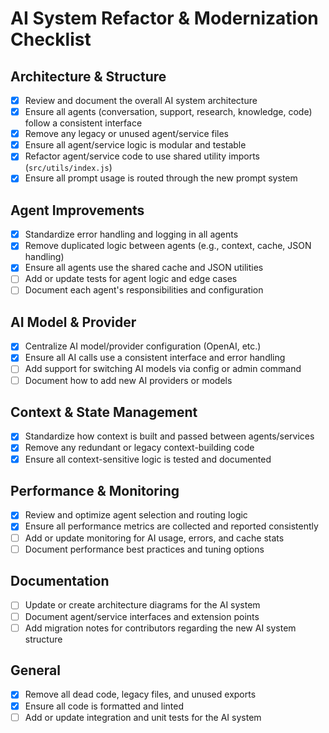 # AI System Refactor & Modernization Checklist

## Architecture & Structure

- [x] Review and document the overall AI system architecture
- [x] Ensure all agents (conversation, support, research, knowledge, code) follow a consistent interface
- [x] Remove any legacy or unused agent/service files
- [x] Ensure all agent/service logic is modular and testable
- [x] Refactor agent/service code to use shared utility imports (`src/utils/index.js`)
- [x] Ensure all prompt usage is routed through the new prompt system

## Agent Improvements

- [x] Standardize error handling and logging in all agents
- [x] Remove duplicated logic between agents (e.g., context, cache, JSON handling)
- [x] Ensure all agents use the shared cache and JSON utilities
- [ ] Add or update tests for agent logic and edge cases
- [ ] Document each agent's responsibilities and configuration

## AI Model & Provider

- [x] Centralize AI model/provider configuration (OpenAI, etc.)
- [x] Ensure all AI calls use a consistent interface and error handling
- [ ] Add support for switching AI models via config or admin command
- [ ] Document how to add new AI providers or models

## Context & State Management

- [x] Standardize how context is built and passed between agents/services
- [x] Remove any redundant or legacy context-building code
- [x] Ensure all context-sensitive logic is tested and documented

## Performance & Monitoring

- [x] Review and optimize agent selection and routing logic
- [x] Ensure all performance metrics are collected and reported consistently
- [ ] Add or update monitoring for AI usage, errors, and cache stats
- [ ] Document performance best practices and tuning options

## Documentation

- [ ] Update or create architecture diagrams for the AI system
- [ ] Document agent/service interfaces and extension points
- [ ] Add migration notes for contributors regarding the new AI system structure

## General

- [x] Remove all dead code, legacy files, and unused exports
- [x] Ensure all code is formatted and linted
- [ ] Add or update integration and unit tests for the AI system

